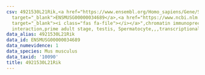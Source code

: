 ```yaml
---
csv: 4921530L21Rik,<a href="https://www.ensembl.org/Homo_sapiens/Gene/Summary?db=core;g=ENSMUSG00000034689"
  target="_blank">ENSMUSG00000034689</a>,<a href="https://www.ncbi.nlm.nih.gov/pubmed/25450459"
  target="_blank"><i class="fas fa-file"></i></a>",chromatin immunoprecipitation assay,direct
  interaction,prime adult stage, testis, Spermatocyte,,,transcriptional regulation,
data_alias: 4921530L21Rik
data_id: ENSMUSG00000034689
data_numevidence: 1
data_species: Mus musculus
data_taxid: '10090'
title: 4921530L21Rik
---
```

